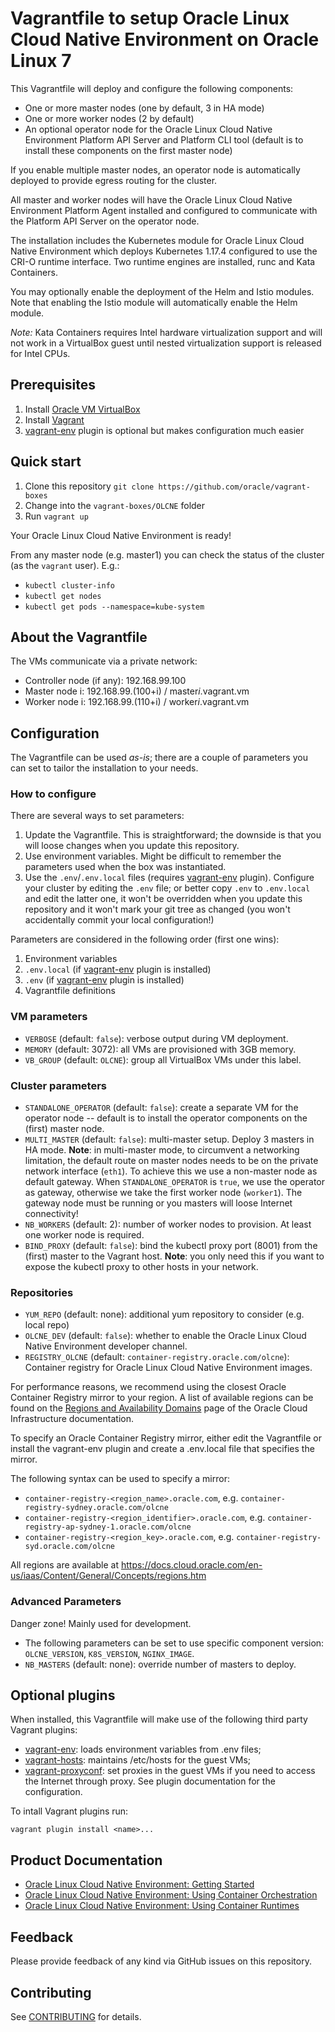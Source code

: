 # Vagrantfile to setup Oracle Linux Cloud Native Environment on Oracle Linux 7
This Vagrantfile will deploy and configure the following components:

- One or more master nodes (one by default, 3 in HA mode)
- One or more worker nodes (2 by default)
- An optional operator node for the Oracle Linux Cloud Native Environment
Platform API Server and Platform CLI tool (default is to install these
components on the first master node)

If you enable multiple master nodes, an operator node is automatically deployed
to provide egress routing for the cluster.

All master and worker nodes will have the Oracle Linux Cloud Native
Environment Platform Agent installed and configured to communicate with the
Platform API Server on the operator node.

The installation includes the Kubernetes module for Oracle Linux Cloud
Native Environment which deploys Kubernetes 1.17.4 configured to use
the CRI-O runtime interface. Two runtime engines are installed, runc and
Kata Containers.

You may optionally enable the deployment of the Helm and Istio modules. Note
that enabling the Istio module will automatically enable the Helm module.

_Note:_ Kata Containers requires Intel hardware virtualization support and
will not work in a VirtualBox guest until nested virtualization support is
released for Intel CPUs.

## Prerequisites
1. Install [Oracle VM VirtualBox](https://www.virtualbox.org/wiki/Downloads)
1. Install [Vagrant](https://vagrantup.com/)
1. [vagrant-env](https://github.com/gosuri/vagrant-env) plugin is optional but
makes configuration much easier

## Quick start
1. Clone this repository `git clone https://github.com/oracle/vagrant-boxes`
1. Change into the `vagrant-boxes/OLCNE` folder
1. Run `vagrant up`

Your Oracle Linux Cloud Native Environment is ready!

From any master node (e.g. master1) you can check the status of the cluster (as
the `vagrant` user). E.g.:
- `kubectl cluster-info`
- `kubectl get nodes`
- `kubectl get pods --namespace=kube-system`

## About the Vagrantfile

The VMs communicate via a private network:

- Controller node (if any): 192.168.99.100
- Master node i: 192.168.99.(100+i) / master<em>i</em>.vagrant.vm
- Worker node i: 192.168.99.(110+i) / worker<em>i</em>.vagrant.vm

## Configuration
The Vagrantfile can be used _as-is_; there are a couple of parameters you
can set to tailor the installation to your needs.

### How to configure
There are several ways to set parameters:
1. Update the Vagrantfile. This is straightforward; the downside is that you
will loose changes when you update this repository.
1. Use environment variables. Might be difficult to remember the parameters
used when the box was instantiated.
1. Use the `.env`/`.env.local` files (requires
[vagrant-env](https://github.com/gosuri/vagrant-env) plugin). Configure
your cluster by editing the `.env` file; or better copy `.env` to `.env.local`
and edit the latter one, it won't be overridden when you update this repository
and it won't mark your git tree as changed (you won't accidentally commit your
local configuration!)

Parameters are considered in the following order (first one wins):
1. Environment variables
1. `.env.local` (if [vagrant-env](https://github.com/gosuri/vagrant-env) plugin
is installed)
1. `.env` (if [vagrant-env](https://github.com/gosuri/vagrant-env) plugin
is installed)
1. Vagrantfile definitions

### VM parameters
- `VERBOSE` (default: `false`): verbose output during VM deployment.
- `MEMORY` (default: 3072): all VMs are provisioned with 3GB memory.
- `VB_GROUP` (default: `OLCNE`): group all VirtualBox VMs under this label.

### Cluster parameters
- `STANDALONE_OPERATOR` (default: `false`): create a separate VM for the
operator node -- default is to install the operator components on the (first)
master node.
- `MULTI_MASTER` (default: `false`): multi-master setup. Deploy 3 masters in
HA mode.
__Note__: in multi-master mode, to circumvent a networking limitation, the
default route on master nodes needs to be on the private network interface
(`eth1`). To achieve this we use a non-master node as default gateway.
When `STANDALONE_OPERATOR` is `true`, we use the operator as gateway,
otherwise we take the first worker node (`worker1`). The gateway node must be
running or you masters will loose Internet connectivity!
- `NB_WORKERS` (default: 2): number of worker nodes to provision.
At least one worker node is required.
- `BIND_PROXY` (default: `false`): bind the kubectl proxy port (8001) from the
(first) master to the Vagrant host.
__Note__: you only need this if you want to expose the kubectl proxy to other
hosts in your network.

### Repositories
- `YUM_REPO` (default: none): additional yum repository to consider
(e.g. local repo)
- `OLCNE_DEV` (default: `false`): whether to enable the Oracle Linux Cloud
Native Environment developer channel.
- `REGISTRY_OLCNE` (default: `container-registry.oracle.com/olcne`): Container
registry for Oracle Linux Cloud Native Environment images.

For performance reasons, we recommend using the closest Oracle Container Registry mirror to your region. A list of available regions can be found on the [Regions and Availability Domains](https://docs.cloud.oracle.com/en-us/iaas/Content/General/Concepts/regions.htm) page of the Oracle Cloud Infrastructure documentation.

To specify an Oracle Container Registry mirror, either edit the Vagrantfile or install the vagrant-env plugin and create a .env.local file that specifies the mirror.

The following syntax can be used to specify a mirror:

- `container-registry-<region_name>.oracle.com`, e.g. `container-registry-sydney.oracle.com/olcne`
- `container-registry-<region_identifier>.oracle.com`, e.g. `container-registry-ap-sydney-1.oracle.com/olcne`
- `container-registry-<region_key>.oracle.com`, e.g. `container-registry-syd.oracle.com/olcne`

 All regions are available at <https://docs.cloud.oracle.com/en-us/iaas/Content/General/Concepts/regions.htm>


### Advanced Parameters
Danger zone!
Mainly used for development.

- The following parameters can be set to use specific component version:
`OLCNE_VERSION`, `K8S_VERSION`, `NGINX_IMAGE`.
- `NB_MASTERS` (default: none): override number of masters to deploy.

## Optional plugins
When installed, this Vagrantfile will make use of the following third party Vagrant plugins:
- [vagrant-env](https://github.com/gosuri/vagrant-env): loads environment
variables from .env files;
- [vagrant-hosts](https://github.com/oscar-stack/vagrant-hosts): maintains
/etc/hosts for the guest VMs;
- [vagrant-proxyconf](https://github.com/tmatilai/vagrant-proxyconf): set
proxies in the guest VMs if you need to access the Internet through proxy. See
plugin documentation for the configuration.

To intall Vagrant plugins run:
```
vagrant plugin install <name>...
```

## Product Documentation
* [Oracle Linux Cloud Native Environment: Getting Started](https://docs.oracle.com/en/operating-systems/olcne/start/index.html)
* [Oracle Linux Cloud Native Environment: Using Container Orchestration](https://docs.oracle.com/en/operating-systems/olcne/orchestration/index.html)
* [Oracle Linux Cloud Native Environment: Using Container Runtimes](https://docs.oracle.com/en/operating-systems/olcne/runtimes/index.html)

## Feedback
Please provide feedback of any kind via GitHub issues on this repository.

## Contributing
See [CONTRIBUTING](./CONTRIBUTING.md) for details.
